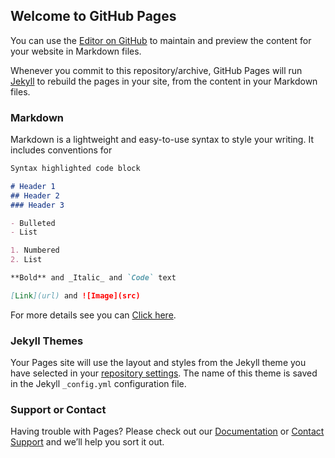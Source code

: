 ## Welcome to GitHub Pages

You can use the [Editor on GitHub](https://github.com/ridhomr/pygame/edit/master/README.md) to maintain and preview the content for your website in Markdown files.

Whenever you commit to this repository/archive, GitHub Pages will run [Jekyll](https://jekyllrb.com/) to rebuild the pages in your site, from the content in your Markdown files.

### Markdown

Markdown is a lightweight and easy-to-use syntax to style your writing. It includes conventions for

```markdown
Syntax highlighted code block

# Header 1
## Header 2
### Header 3

- Bulleted
- List

1. Numbered
2. List

**Bold** and _Italic_ and `Code` text

[Link](url) and ![Image](src)
```

For more details see you can [Click here](https://guides.github.com/features/mastering-markdown/).

### Jekyll Themes

Your Pages site will use the layout and styles from the Jekyll theme you have selected in your [repository settings](https://github.com/ridhomr/pygame/settings). The name of this theme is saved in the Jekyll `_config.yml` configuration file.

### Support or Contact

Having trouble with Pages? Please check out our [Documentation](https://help.github.com/categories/github-pages-basics/) or [Contact Support](https://github.com/contact) and we’ll help you sort it out.
